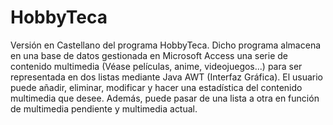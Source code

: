 # HobbyTeca
Versión en Castellano del programa HobbyTeca. 
Dicho programa almacena en una base de datos gestionada en Microsoft Access una serie de contenido multimedia (Véase películas, anime, videojuegos...)
para ser representada en dos listas mediante Java AWT (Interfaz Gráfica). 
El usuario puede añadir, eliminar, modificar y hacer una estadística del contenido multimedia que desee. 
Además, puede pasar de una lista a otra en función de multimedia pendiente y multimedia actual.
